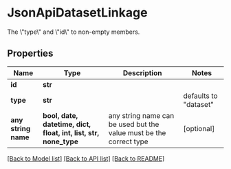 # JsonApiDatasetLinkage

The \\\"type\\\" and \\\"id\\\" to non-empty members.

## Properties
Name | Type | Description | Notes
------------ | ------------- | ------------- | -------------
**id** | **str** |  | 
**type** | **str** |  | defaults to "dataset"
**any string name** | **bool, date, datetime, dict, float, int, list, str, none_type** | any string name can be used but the value must be the correct type | [optional]

[[Back to Model list]](../README.md#documentation-for-models) [[Back to API list]](../README.md#documentation-for-api-endpoints) [[Back to README]](../README.md)


